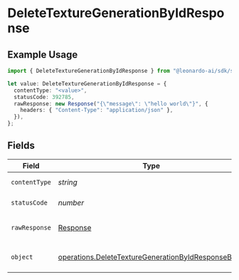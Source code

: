 # DeleteTextureGenerationByIdResponse

## Example Usage

```typescript
import { DeleteTextureGenerationByIdResponse } from "@leonardo-ai/sdk/sdk/models/operations";

let value: DeleteTextureGenerationByIdResponse = {
  contentType: "<value>",
  statusCode: 392785,
  rawResponse: new Response("{\"message\": \"hello world\"}", {
    headers: { "Content-Type": "application/json" },
  }),
};
```

## Fields

| Field                                                                                                                           | Type                                                                                                                            | Required                                                                                                                        | Description                                                                                                                     |
| ------------------------------------------------------------------------------------------------------------------------------- | ------------------------------------------------------------------------------------------------------------------------------- | ------------------------------------------------------------------------------------------------------------------------------- | ------------------------------------------------------------------------------------------------------------------------------- |
| `contentType`                                                                                                                   | *string*                                                                                                                        | :heavy_check_mark:                                                                                                              | HTTP response content type for this operation                                                                                   |
| `statusCode`                                                                                                                    | *number*                                                                                                                        | :heavy_check_mark:                                                                                                              | HTTP response status code for this operation                                                                                    |
| `rawResponse`                                                                                                                   | [Response](https://developer.mozilla.org/en-US/docs/Web/API/Response)                                                           | :heavy_check_mark:                                                                                                              | Raw HTTP response; suitable for custom response parsing                                                                         |
| `object`                                                                                                                        | [operations.DeleteTextureGenerationByIdResponseBody](../../../sdk/models/operations/deletetexturegenerationbyidresponsebody.md) | :heavy_minus_sign:                                                                                                              | Responses for DELETE /api/rest/v1/generations-texture/{id}                                                                      |